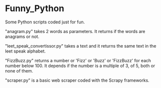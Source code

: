 # Funny_Python
Some Python scripts coded just for fun.

"anagram.py" takes 2 words as parameters.
It returns if the words are anagrams or not.

"leet_speak_convertissor.py" takes a text and it returns
the same text in the leet speak alphabet.

"FizzBuzz.py" returns a number or 'Fizz' or 'Buzz'
or 'FizzBuzz' for each number below 100.
It depends if the number is a multiple of 3, of 5, 
both or none of them.

"scraper.py" is a basic web scraper coded with
the Scrapy frameworks.
